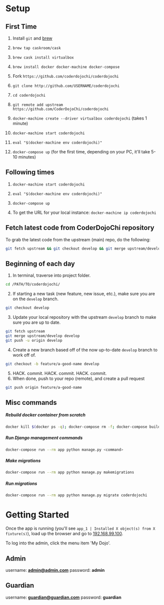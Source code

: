 
# Setup

## First Time

1. Install `git` and [brew](http://brew.sh/)

1. `brew tap caskroom/cask`

1. `brew cask install virtualbox`

1. `brew install docker docker-machine docker-compose`

1. Fork `https://github.com/coderdojochi/coderdojochi`

1. `git clone http://github.com/USERNAME/coderdojochi`

1. `cd coderdojochi`

1. `git remote add upstream https://github.com/CoderDojoChi/coderdojochi`

1. `docker-machine create --driver virtualbox coderdojochi` (takes 1 minute)

1. `docker-machine start coderdojochi`

1. `eval "$(docker-machine env coderdojochi)"`

1. `docker-compose up` (for the first time, depending on your PC, it'll take 5-10 minutes)




## Following times

1. `docker-machine start coderdojochi`

1. `eval "$(docker-machine env coderdojochi)"`

1. `docker-compose up`

1. To get the URL for your local instance: `docker-machine ip coderdojochi`

## Fetch latest code from CoderDojoChi repository

To grab the latest code from the upstream (main) repo, do the following:
```bash
git fetch upstream && git checkout develop && git merge upstream/develop
```

## Beginning of each day

1. In terminal, traverse into project folder.
```sh
cd /PATH/TO/coderdojochi/
```
2. If starting a new task (new feature, new issue, etc.), make sure you are on the `develop` branch.
```sh
git checkout develop
```
3. Update your local repository with the upstream `develop` branch to make sure you are up to date.
```sh
git fetch upstream
git merge upstream/develop develop
git push -u origin develop
```
4. Create a new branch based off of the now up-to-date `develop` branch to work off of.
```sh
git checkout -b feature/a-good-name develop
```
5. HACK. commit. HACK. commit. HACK. commit. 
6. When done, push to your repo (remote), and create a pull request
```sh
git push origin feature/a-good-name
```


## Misc commands

##### Rebuild docker container from scratch

```bash
docker kill $(docker ps -q); docker-compose rm -f; docker-compose build && docker-compose up
```

##### Run Django management commands
```bash
docker-compose run --rm app python manage.py <command>
```

##### Make migrations
```bash
docker-compose run --rm app python manage.py makemigrations
```

##### Run migrations
```bash
docker-compose run --rm app python manage.py migrate coderdojochi
```

# Getting Started
Once the app is running (you'll see `app_1 | Installed X object(s) from X fixture(s)`), load up the browser and go to [192.168.99.100](http://192.168.99.100/).

To log into the admin, click the menu item 'My Dojo'.

## Admin
username: **admin@admin.com**
password: **admin**

## Guardian
username: **guardian@guardian.com**
password: **guardian**
